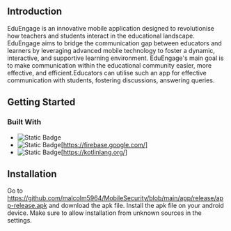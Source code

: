 ## Introduction
EduEngage is an innovative mobile application designed to revolutionise how teachers and students interact in the educational landscape. EduEngage aims to bridge the communication gap between educators and learners by leveraging advanced mobile technology to foster a dynamic, interactive, and supportive learning environment. EduEngage's main goal is to make communication within the educational community easier, more effective, and efficient.Educators can utilise such an app for effective communication with students, fostering discussions, answering queries.
## Getting Started
### Built With
* <img alt="Static Badge" src="https://img.shields.io/badge/android_studio-light_green?logo=android&link=https%3A%2F%2Fdeveloper.android.com%2F">
* ![Static Badge](https://img.shields.io/badge/firebase-orange?logo=firebase)[https://firebase.google.com/]
* ![Static Badge](https://img.shields.io/badge/kotlin-purple?logo=kotlin)[https://kotlinlang.org/]
## Installation
Go to https://github.com/malcolm5964/MobileSecurity/blob/main/app/release/app-release.apk and download the apk file. Install the apk file on your android device. Make sure to allow installation from unknown sources in the settings.
